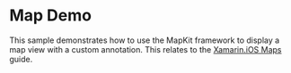 Map Demo
=================

This sample demonstrates how to use the MapKit framework to display a map
view with a custom annotation.  This relates to the [Xamarin.iOS
Maps](https://docs.microsoft.com/xamarin/ios/user-interface/controls/ios-maps)
guide.
